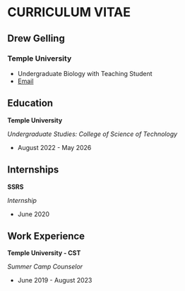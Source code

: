 # **CURRICULUM VITAE**
## **Drew Gelling**
### **Temple University**
- Undergraduate Biology with Teaching Student
- [Email](mailto:drew.gelling@temple.edu)



## Education
**Temple University** 

*Undergraduate Studies: College of Science of Technology*
-	August 2022 - May 2026


## Internships																								
**SSRS** 

*Internship*
-	June 2020


## Work Experience																			
**Temple University - CST** 

*Summer Camp Counselor*
-	June 2019 - August 2023



